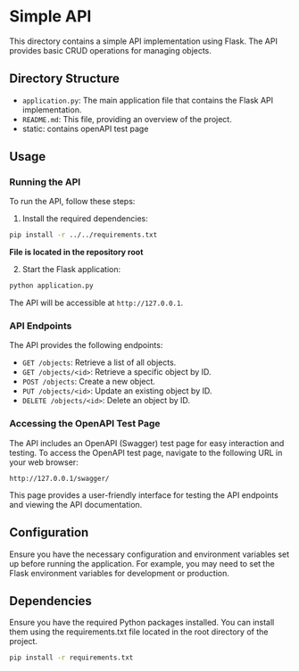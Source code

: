 # Simple API

This directory contains a simple API implementation using Flask. The API provides basic CRUD operations for managing objects.

## Directory Structure

- `application.py`: The main application file that contains the Flask API implementation.
- `README.md`: This file, providing an overview of the project.
- static: contains openAPI test page

## Usage

### Running the API

To run the API, follow these steps:

1. Install the required dependencies:

```sh
pip install -r ../../requirements.txt
```

**File is located in the repository root**

2. Start the Flask application:

```sh
python application.py
```

The API will be accessible at `http://127.0.0.1`.

### API Endpoints

The API provides the following endpoints:

- `GET /objects`: Retrieve a list of all objects.
- `GET /objects/<id>`: Retrieve a specific object by ID.
- `POST /objects`: Create a new object.
- `PUT /objects/<id>`: Update an existing object by ID.
- `DELETE /objects/<id>`: Delete an object by ID.

### Accessing the OpenAPI Test Page

The API includes an OpenAPI (Swagger) test page for easy interaction and testing. To access the OpenAPI test page, navigate to the following URL in your web browser:

```
http://127.0.0.1/swagger/
```

This page provides a user-friendly interface for testing the API endpoints and viewing the API documentation.

## Configuration

Ensure you have the necessary configuration and environment variables set up before running the application. For example, you may need to set the Flask environment variables for development or production.

## Dependencies

Ensure you have the required Python packages installed. You can install them using the requirements.txt  file located in the root directory of the project.

```sh
pip install -r requirements.txt
```
